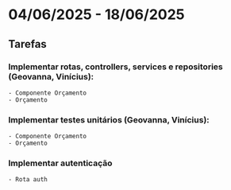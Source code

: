 # 04/06/2025 - 18/06/2025

## Tarefas

### Implementar rotas, controllers, services e repositories (Geovanna, Vinícius):
    - Componente Orçamento
    - Orçamento

### Implementar testes unitários (Geovanna, Vinícius):
    - Componente Orçamento
    - Orçamento

### Implementar autenticação
    - Rota auth